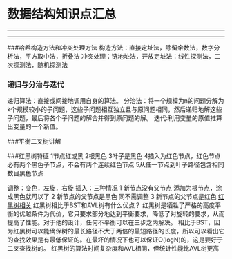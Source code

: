 # 数据结构知识点汇总
***

***
###哈希构造方法和冲突处理方法
构造方法：直接定址法，除留余数法，数字分析法，平方取中法，折叠法
冲突处理：链地址法，开放定址法：线性探测法，二次探测法，随机探测法
### 递归与分治与迭代
递归算法：直接或间接地调用自身的算法。
分治法：将一个规模为n的问题分解为k个规模较小的子问题，这些子问题相互独立且与原问题相同，然后递归地解这些子问题，最后将各个子问题的解合并得到原问题的解。
迭代:利用变量的原值推算出变量的一个新值。

###平衡二叉树讲解
[](https://www.cnblogs.com/suimeng/p/4560056.html)

###红黑树特征
1节点红或黑
2根黑色
3叶子是黑色
4插入为红色节点，红色节点必有两个黑色子节点，不会有两个连续红色节点
5从任一节点到叶子路径包含相同数目黑色节点

调整：变色，左旋，右旋
插入：三种情况
1 新节点没有父节点
添加为根节点，涂成黑色就可以了
2 新节点的父节点是黑色
同不需调整
3 新节点的父节点是红色
[红黑树相关](https://www.zhihu.com/question/312327402)
红黑树相比于BST和AVL树有什么优点？
红黑树是牺牲了严格的高度平衡的优越条件为代价，它只要求部分地达到平衡要求，降低了对旋转的要求，从而提高了性能。对于他的设计，任何不平衡可以在三步之内解决。
相比于BST，因为红黑树可以能确保树的最长路径不大于两倍的最短路径的长度，所以可以看出它的查找效果是有最低保证的。在最坏的情况下也可以保证O(logN)的，这是要好于二叉查找树的。
红黑树的算法时间复杂度和AVL相同，但统计性能比AVL树更高

